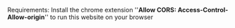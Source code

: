 Requirements:
Install the chrome extension ''**Allow CORS: Access-Control-Allow-origin**'' to run this website on your browser
